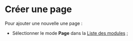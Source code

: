 # Créer une page

Pour ajouter une nouvelle une page :

* Sélectionner le mode **Page** dans la [Liste des modules](/présentation-de-typo3/se-reperer-dans-le-backend.md) ;





